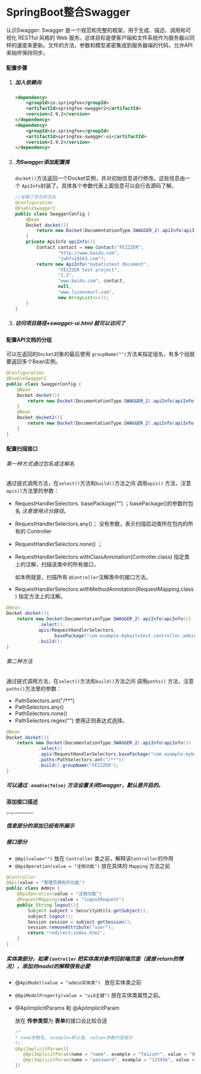 # SpringBoot整合Swagger

认识Swagger:
 Swagger 是一个规范和完整的框架，用于生成、描述、调用和可视化 RESTful 风格的 Web 服务。总体目标是使客户端和文件系统作为服务器以同样的速度来更新。文件的方法，参数和模型紧密集成到服务器端的代码，允许API来始终保持同步。

#### 配置步骤

1. ##### 加入依赖向

   ```xml
   <dependency>
       <groupId>io.springfox</groupId>
       <artifactId>springfox-swagger2</artifactId>
       <version>2.9.2</version>
   </dependency>
   <dependency>
       <groupId>io.springfox</groupId>
       <artifactId>springfox-swagger-ui</artifactId>
       <version>2.9.2</version>
   </dependency>
   ```

2. ##### 为Swagger添加配置类

   `docket()`方法返回一个Docket实例，并对初始信息进行修改。这些信息由一个 `ApiInfo`封装了。具体各个参数代表上面信息可以自行去源码了解。

   ```java
   //省略了导包和包名
   @Configuration
   @EnableSwagger2
   public class SwaggerConfig {
       @Bean
       Docket docket(){
           return new Docket(DocumentationType.SWAGGER_2).apiInfo(apiInfo());
       }
       private ApiInfo apiInfo(){
           Contact contact = new Contact("FEIZZER",
                   "http://www.baidu.com",
                   "jwhfui@163.com");
           return new ApiInfo("mybatistest document",
                   "FEIZZER test project",
                   "1.1",
                   "www.baidu.com", contact,
                   null,
                   "www.licenseurl.com",
                   new ArrayList<>());
       }
   } 
   ```

3. ##### 访问项目路径+swagger-ui.html 就可以访问了

#### 配置API文档的分组

可以在返回的`Docket`对象的最后使用 `groupName("")`方法来指定组名，有多个组就要返回多个Bean实例。

```java
@Configuration
@EnableSwagger2
public class SwaggerConfig {
    @Bean
    Docket docket(){
        return new Docket(DocumentationType.SWAGGER_2).apiInfo(apiInfo()).groupName("FEIZZER");
    }
    @Bean
    Docket docket2(){
        return new Docket(DocumentationType.SWAGGER_2).apiInfo(apiInfo()).groupName("FEIZZER2");
    }
}
```

#### 配置扫描接口

###### 第一种方式通过包名或注解名

通过链式调用方法，在`select()`方法和`build()`方法之间 调用`apis()` 方法，注意`apis()`方法里的参数：

- RequestHandlerSelectors. basePackage("")  ；basePackage()的参数时包名 *注意使用点分路径*。 

- RequestHandlerSelectors.any()； 没有参数，表示扫描启动类所在包内的所有的 Controller

- RequestHandlerSelectors.none() ；

- RequestHandlerSelectors.withClassAnnotation(Controller.class)  指定类上的注解，扫描该类中的所有接口，

  如本例就是，扫描所有 `@Controller`注解类中的接口方法。

- RequestHandlerSelectors.withMethodAnnotation(RequestMapping.class)  指定方法上的注解。

```java
@Bean
Docket docket(){
    return new Docket(DocumentationType.SWAGGER_2).apiInfo(apiInfo())
            .select().
        	apis(RequestHandlerSelectors.
                  basePackage("com.example.mybaitstest.controller.admin"))
            .build();
}
```

###### 第二种方法

通过链式调用方法，在`select()`方法和`build()`方法之间 调用`paths()` 方法，注意`paths()`方法里的参数：

- PathSelectors.ant("/**") 
- PathSelectors.any()
- PathSelectors.none()
- PathSelectors.regex("") 使用正则表达式选择。

```java
@Bean
Docket docket(){
    return new Docket(DocumentationType.SWAGGER_2).apiInfo(apiInfo())
            .select()
            .apis(RequestHandlerSelectors.basePackage("com.example.mybatistest.controller"))
            .paths(PathSelectors.ant("/**"))
            .build().groupName("FEIZZER");
}
```

##### 可以通过 `.enable(false)` 方法设置关闭Swagger，默认是开启的。

#### 添加接口描述

<img src="https://s2.loli.net/2022/04/01/JUXtFrbWdMEGuQf.png" alt="image-20210714210216333" style="zoom:37%;" /> 

##### 信息部分的添加已经有所展示

##### 接口部分

- `@Api(value="")` 放在 `Controller` 类之前，解释该`Controller`的作用
- `@ApiOperation(value = "注销功能")` 放在具体的  `Mapping` 方法之前

```java
@Controller
@Api(value = "管理员拥有的功能")
public class Admin {
    @ApiOperation(value = "注销功能")
    @RequestMapping(value = "logoutRequest")
    public String logout(){
        Subject subject = SecurityUtils.getSubject();
        subject.logout();
        Session session = subject.getSession();
        session.removeAttribute("user");
        return "redirect:index.html";
    }
}
```

##### 实体类部分，如果 `Controller` 把实体类对象传回前端页面（直接 return的情况），添加对model的解释很有必要

- @`ApiModel(value = "admin实体类") ` 放在实体类之前

- `@ApiModelProperty(value = "uid主键")` 放在实体类属性之前。

- @ApiImplicitParams   和  @ApiImplicitParam 

  放在 **传参类型**为 **表单**的接口会比较合适

  ```java
  /*
  * name参数名, example=默认值, value=参数内容提示
  */
  @ApiImplicitParams({
     @ApiImplicitParam(name = "name", example = "feizzer", value = "用户名"),
     @ApiImplicitParam(name = "password", example = "123456", value = "密码")
  })
  ```

